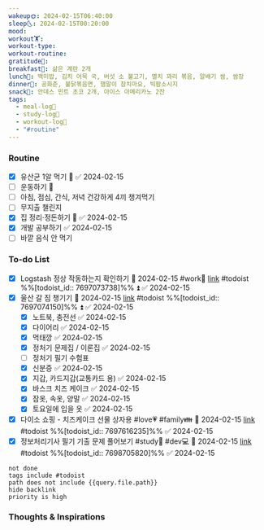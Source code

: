 ```yaml
---
wakeup🌞: 2024-02-15T06:40:00
sleep🌜: 2024-02-15T00:20:00
mood: 
workout🏋️: 
workout-type: 
workout-routine: 
gratitude🙏: 
breakfast🍳: 삶은 계란 2개
lunch🍚: 백미밥, 김치 어묵 국, 버섯 소 불고기, 멸치 꽈리 볶음, 알배기 쌈, 쌈장
dinner🥗: 공화춘, 불닭볶음면, 햄말이 참치마요, 빅팜소시지
snack🍬: 안데스 민트 초코 2개, 아이스 아메리카노 2잔
tags:
  - meal-log📝
  - study-log📓
  - workout-log💪
  - "#routine"
---
```

### Routine 
- [x] 유산균 1알 먹기 🔼 ✅ 2024-02-15
- [ ] 운동하기 🔼
- [ ] 아침, 점심, 간식, 저녁 건강하게 4끼 챙겨먹기
- [ ] 무지출 챌린지 
- [x] 집 정리·정돈하기 🔼 ✅ 2024-02-15
- [x] 개발 공부하기 ✅ 2024-02-15
- [ ] 바깥 음식 안 먹기 

### To-do List 
- [x] Logstash 정상 작동하는지 확인하기 📅 2024-02-15 #work🏢 [link](https://todoist.com/showTask?id=7697073738) #todoist  %%[todoist_id:: 7697073738]%% ⏫ ✅ 2024-02-15
- [x] 울산 갈 짐 챙기기 📅 2024-02-15 [link](https://todoist.com/showTask?id=7697074150) #todoist  %%[todoist_id:: 7697074150]%% ⏫ ✅ 2024-02-15
	- [x] 노트북, 충전선 ✅ 2024-02-15
	- [x] 다이어리 ✅ 2024-02-15
	- [x] 먹태깡 ✅ 2024-02-15
	- [x] 정처기 문제집 / 이론집 ✅ 2024-02-15
	- [ ] 정처기 필기 수험표
	- [x] 신분증 ✅ 2024-02-15
	- [x] 지갑, 카드지갑(교통카드 용) ✅ 2024-02-15
	- [x] 바스크 치즈 케이크 ✅ 2024-02-15
	- [x] 잠옷, 속옷, 양말 ✅ 2024-02-15
	- [x] 토요일에 입을 옷 ✅ 2024-02-15
- [x] 다이소 쇼핑 - 치즈케이크 선물 상자용 #love💗 #family👪 📅 2024-02-15 [link](https://todoist.com/showTask?id=7697616235) #todoist  %%[todoist_id:: 7697616235]%% ✅ 2024-02-15
- [x] 정보처리기사 필기 기출 문제 풀어보기 #study📓 #dev💻 📅 2024-02-15 [link](https://todoist.com/showTask?id=7698705820) #todoist  %%[todoist_id:: 7698705820]%% ✅ 2024-02-15
```tasks
not done
tags include #todoist 
path does not include {{query.file.path}}
hide backlink
priority is high
```


### Thoughts & Inspirations
